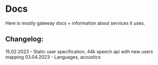 # Docs

Here is mostly gateway docs + information about services it uses.

## Changelog:

15.02.2023 - Static user specification, 44k speech api with new users mapping
03.04.2023 - Languages, acoustics
